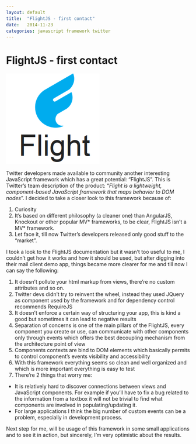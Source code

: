 ```yaml
---
layout: default
title:  "FlightJS - first contact"
date:   2014-11-23
categories: javascript framework twitter
---
```


# FlightJS - first contact

![FlightJS](/assets/img/Flight.png "Flight")

Twitter developers made available to community another interesting JavaScript framework which has a great potential: “FlightJS”. This is Twitter’s team description of the product: “*Flight is a lightweight, component-based JavaScript framework that maps behavior to DOM nodes*”.
I decided to take a closer look to this framework because of:

 1. Curiosity
 2. It’s based on different philosophy (a cleaner one) than AngularJS, Knockout or other popular MV* frameworks, to be clear, FlightJS isn’t a MV* framework.
 3. Let face it, till now Twitter’s developers released only good stuff to the “market”.

I took a look to the FlightJS documentation but it wasn’t too useful to me, I couldn’t get how it works and how it should be used, but after digging into their mail client demo app, things became more clearer for me and till now I can say the following:

 1. It doesn’t pollute your html markup from views, there’re no custom attributes and so on.
 2. Twitter devs didn’t try to reinvent the wheel, instead they used JQuery as component used by the framework and for dependency control recommends RequireJS
 3. It doesn’t enforce a certain way of structuring your app, this is kind a good but sometimes it can lead to negative results
 4. Separation of concerns is one of the main pillars of the FlightJS, every component you create or use, can communicate with other components only through events which offers the best decoupling mechanism from the architecture point of view
 5. Components contexts are bind to DOM elements which basically permits to control component’s events visibility and accessibility 
 6. With this framework everything  seems so clean and well organized and which is more important everything is easy to test
 7. There’re 2 things that worry me:
  * It is relatively hard to discover connections between views and JavaScript components. For example if you’ll have to fix a bug related to the information from a textbox it will not be trivial to find what components are involved in populating/updating it.
  * For large applications I think the big number of custom events can be a problem, especially in development process.

Next step for me, will be usage of this framework in some small applications and to see it in action, but sincerely, I’m very optimistic about the results.

  
<script>
var disqus_config = function () {
this.page.url = twitter-flightjs;  // Replace PAGE_URL with your page's canonical URL variable
this.page.identifier = twitter-flightjs; // Replace PAGE_IDENTIFIER with your page's unique identifier variable
};
</script>